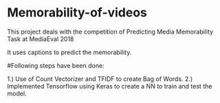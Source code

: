 # Memorability-of-videos
This project deals with the competition of Predicting Media Memorability Task at MediaEval 2018

It uses captions to predict the memorability. 

#Following steps have been done:

1.) Use of Count Vectorizer and TFIDF to create Bag of Words.
2.) Implemented Tensorflow using Keras to create a NN to train and test the model.


